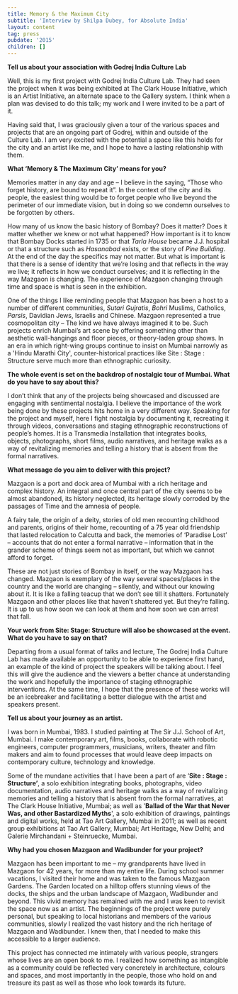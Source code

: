 ```yaml
---
title: Memory & the Maximum City
subtitle: 'Interview by Shilpa Dubey, for Absolute India'
layout: content
tag: press
pubdate: '2015'
children: []
---
```

**Tell us about your association with Godrej India Culture Lab**

Well, this is my first project with Godrej India Culture Lab. They had seen the project when it was being exhibited at The Clark House Initiative, which is an Artist Initiative, an alternate space to the Gallery system. I think when a plan was devised to do this talk; my work and I were invited to be a part of it.

Having said that, I was graciously given a tour of the various spaces and projects that are an ongoing part of Godrej, within and outside of the Culture Lab. I am very excited with the potential a space like this holds for the city and an artist like me, and I hope to have a lasting relationship with them.



**What ‘Memory & The Maximum City’ means for you?**

Memories matter in any day and age – I believe in the saying, “Those who forget history, are bound to repeat it”. In the context of the city and its people, the easiest thing would be to forget people who live beyond the perimeter of our immediate vision, but in doing so we condemn ourselves to be forgotten by others.

How many of us know the basic history of Bombay?  Does it matter? Does it matter whether we knew or not what happened? How important is it to know that Bombay Docks started in 1735 or that _Tarla House_ became J.J. hospital or that a structure such as _Hasanabad_ exists, or the story of _Pine Building_.  At the end of the day the specifics may not matter. But what is important is that there is a sense of identity that we’re losing and that reflects in the way we live; it reflects in how we conduct ourselves; and it is reflecting in the way Mazgaon is changing. The experience of Mazgaon changing through time and space is what is seen in the exhibition.

One of the things I like reminding people that Mazgaon has been a host to a number of different communities, _Sutari Gujratis_, _Bohri_ Muslims, Catholics, _Parsis_, Davidian Jews, Israelis and Chinese. Mazgaon represented a true cosmopolitan city – The kind we have always imagined it to be. Such projects enrich Mumbai’s art scene by offering something other than aesthetic wall-hangings and floor pieces, or theory-laden group shows. In an era in which right-wing groups continue to insist on Mumbai narrowly as a 'Hindu Marathi City', counter-historical practices like Site : Stage : Structure serve much more than ethnographic curiosity.



**The whole event is set on the backdrop of nostalgic tour of Mumbai. What do you have to say about this?**

I don’t think that any of the projects being showcased and discussed are engaging with sentimental nostalgia. I believe the importance of the work being done by these projects hits home in a very different way. Speaking for the project and myself, here I fight nostalgia by documenting it, recreating it through videos, conversations and staging ethnographic reconstructions of people’s homes. It is a Transmedia Installation that integrates books, objects, photographs, short films, audio narratives, and heritage walks as a way of revitalizing memories and telling a history that is absent from the formal narratives.



**What message do you aim to deliver with this project?**

Mazgaon is a port and dock area of Mumbai with a rich heritage and complex history. An integral and once central part of the city seems to be almost abandoned, its history neglected, its heritage slowly corroded by the passages of Time and the amnesia of people.

A fairy tale, the origin of a deity, stories of old men recounting childhood and parents, origins of their home, recounting of a 75 year old friendship that lasted relocation to Calcutta and back, the memories of ‘Paradise Lost’ – accounts that do not enter a formal narrative – information that in the grander scheme of things seem not as important, but which we cannot afford to forget. 

These are not just stories of Bombay in itself, or the way Mazgaon has changed. Mazgaon is exemplary of the way several spaces/places in the country and the world are changing – silently, and without our knowing about it.  It is like a falling teacup that we don’t see till it shatters. Fortunately Mazgaon and other places like that haven’t shattered yet. But they’re falling. It is up to us how soon we can look at them and how soon we can arrest that fall.



**Your work from Site: Stage: Structure will also be showcased at the event. What do you have to say on that?**

Departing from a usual format of talks and lecture, The Godrej India Culture Lab has made available an opportunity to be able to experience first hand, an example of the kind of project the speakers will be talking about. I feel this will give the audience and the viewers a better chance at understanding the work and hopefully the importance of staging ethnographic interventions. At the same time, I hope that the presence of these works will be an icebreaker and facilitating a better dialogue with the artist and speakers present.



**Tell us about your journey as an artist.**

I was born in Mumbai, 1983. I studied painting at The Sir J.J. School of Art, Mumbai. I make contemporary art, films, books, collaborate with robotic engineers, computer programmers, musicians, writers, theater and film makers and aim to found processes that would leave deep impacts on contemporary culture, technology and knowledge.  

Some of the mundane activities that I have been a part of are ‘**Site : Stage : Structure’**, a solo exhibition integrating books, photographs, video documentation, audio narratives and heritage walks as a way of revitalizing memories and telling a history that is absent from the formal narratives, at The Clark House Initiative, Mumbai; as well as '**Ballad of the War that Never Was, and other Bastardized Myths**', a solo exhibition of drawings, paintings and digital works, held at Tao Art Gallery, Mumbai in 2011; as well as recent group exhibitions at Tao Art Gallery, Mumbai; Art Heritage, New Delhi; and Galerie Mirchandani + Steinruecke, Mumbai.



**Why had you chosen Mazgaon and Wadibunder for your project?**

Mazgaon has been important to me – my grandparents have lived in Mazgaon for 42 years, for more than my entire life. During school summer vacations, I visited their home and was taken to the famous Mazgaon Gardens. The Garden located on a hilltop offers stunning views of the docks, the ships and the urban landscape of Mazgaon, Wadibunder and beyond. This vivid memory has remained with me and I was keen to revisit the space now as an artist. The beginnings of the project were purely personal, but speaking to local historians and members of the various communities, slowly I realized the vast history and the rich heritage of Mazgaon and Wadibunder. I knew then, that I needed to make this accessible to a larger audience.

This project has connected me intimately with various people, strangers whose lives are an open book to me. I realized how something as intangible as a community could be reflected very concretely in architecture, colours and spaces, and most importantly in the people, those who hold on and treasure its past as well as those who look towards its future.
